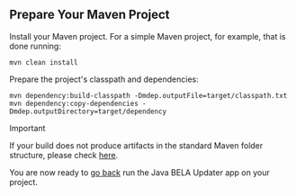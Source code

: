 ## Prepare Your Maven Project

Install your Maven project. For a simple Maven project, for example, that is done running:

`mvn clean install`

Prepare the project's classpath and dependencies:

```
mvn dependency:build-classpath -Dmdep.outputFile=target/classpath.txt
mvn dependency:copy-dependencies -Dmdep.outputDirectory=target/dependency
```

> [!IMPORTANT]
> If your build does not produce artifacts in the standard Maven folder structure, please check [here](/updaters/Java-Other.md).

You are now ready to [go back](/CodeSynchronization.md) run the Java BELA Updater app on your project.
